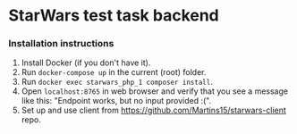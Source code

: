 # StarWars test task backend

### Installation instructions

1. Install Docker (if you don't have it).
2. Run `docker-compose up` in the current (root) folder.
3. Run `docker exec starwars_php_1 composer install`.
4. Open `localhost:8765` in web browser and verify that you see a message like this: "Endpoint works, but no input provided :(".
5. Set up and use client from https://github.com/Martins15/starwars-client repo.
